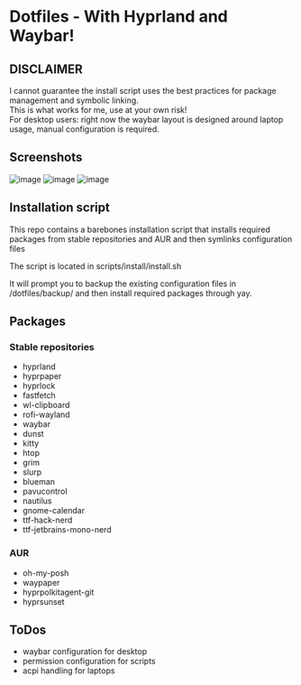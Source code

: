 # Dotfiles - With Hyprland and Waybar!
## DISCLAIMER
I cannot guarantee the install script uses the best practices for package management and symbolic linking.  
This is what works for me, use at your own risk!  
For desktop users: right now the waybar layout is designed around laptop usage, manual configuration is required.
## Screenshots
![image](https://github.com/user-attachments/assets/3742ef6b-cec7-430d-bc19-924fc4e8aaed)
![image](https://github.com/user-attachments/assets/cfe52a39-3f11-4cd2-8ed8-0cbfb0541025)
![image](https://github.com/user-attachments/assets/a05a973a-2dac-49f4-a766-b1336aebfbaa)


## Installation script
This repo contains a barebones installation script that installs required packages from stable repositories and AUR and then symlinks configuration files  
  
The script is located in scripts/install/install.sh  

It will prompt you to backup the existing configuration files in /dotfiles/backup/ and then install required packages through yay.  

## Packages
### Stable repositories
- hyprland
- hyprpaper
- hyprlock
- fastfetch
- wl-clipboard
- rofi-wayland
- waybar
- dunst
- kitty
- htop
- grim
- slurp
- blueman
- pavucontrol
- nautilus
- gnome-calendar
- ttf-hack-nerd
- ttf-jetbrains-mono-nerd
### AUR
- oh-my-posh
- waypaper
- hyprpolkitagent-git
- hyprsunset

## ToDos
- waybar configuration for desktop
- permission configuration for scripts
- acpi handling for laptops
